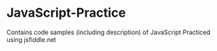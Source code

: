# JavaScript-Practice
Contains code samples (including description) of JavaScript
Practiced using jsfiddle.net
